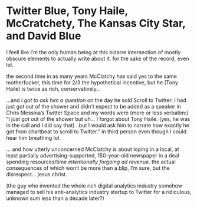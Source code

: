 # Twitter Blue, Tony Haile, McCratchety, The Kansas City Star, and David Blue

I feell like I’m the only human being at this bizarre intersection of mostly obscure elements to actually write about it. for the sake of the record, even lol.

the second time in as many years McClatchy has said yes to the same motherfucker, this time for 2/3 the hypothetical incentive, but he (Tony Haile) is twice as rich, conservatively… 

…and *I got to ask him a question* on the day he sold Scroll to Twitter. I had just got out of the shower and didn’t expect to be added as a speaker in Chris Messina’s Twitter Space and my words were (more or less verbatim:) “I just got out of the shower but uh… I forgot about Tony Haile. (yes, he was in the call and I did say that) ..but I would ask him to narrate how exactly he got from chartbeat to scroll to Twitter.” in third person even though I could hear him breathing lol.  

… and how utterly unconcerned McClatchy is about loping in a local, at least partially advertising-supported, 150-year-old newspaper in a deal spending resources/time *intentionally forgoing ad revenue*. the actual consequences of which won’t be more than a blip, I’m sure, but the disrespect… jesus christ. 

(the guy who invented the whole rich digital analytics industry somehow managed to sell his anti-analytics industry startup to Twitter for a ridiculous, unknown sum less than a decade later?) 